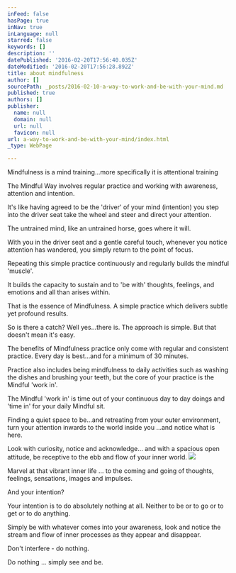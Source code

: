 ```yaml
---
inFeed: false
hasPage: true
inNav: true
inLanguage: null
starred: false
keywords: []
description: ''
datePublished: '2016-02-20T17:56:40.035Z'
dateModified: '2016-02-20T17:56:28.892Z'
title: about mindfulness
author: []
sourcePath: _posts/2016-02-10-a-way-to-work-and-be-with-your-mind.md
published: true
authors: []
publisher:
  name: null
  domain: null
  url: null
  favicon: null
url: a-way-to-work-and-be-with-your-mind/index.html
_type: WebPage

---
```

Mindfulness is a mind training...more specifically it is attentional training

The Mindful Way involves regular practice and working with awareness, attention and intention. 

It's like having agreed to be the 'driver' of your mind (intention) you  step into the driver seat take the wheel and steer and direct your attention.

The untrained mind, like an untrained horse, goes where it will. 

With you in the driver seat and a gentle careful touch, whenever you notice attention has wandered, you simply return to the point of focus. 

Repeating this simple practice continuously and regularly builds the mindful 'muscle'.

It builds the capacity to sustain and to 'be with' thoughts, feelings, and emotions and all than arises within. 

That is the essence of Mindfulness. A simple practice which delivers subtle yet profound results. 

So is there a catch? Well yes...there is. The approach is simple. But that doesn't mean it's easy. 

The benefits of Mindfulness practice only come with regular and consistent practice. Every day is best...and for a minimum of 30 minutes. 

Practice also includes being mindfulness to daily activities such as washing the dishes and brushing your teeth, but the core of your practice is the Mindful 'work in'.

The Mindful 'work in' is time out of your continuous day to day doings and 'time in' for your daily Mindful sit. 

Finding a quiet space to be...and retreating from your outer environment, turn your attention inwards to the world inside you ...and notice what is here. 

Look with curiosity, notice and acknowledge... and with a spacious open attitude, be receptive to the ebb and flow of your inner world. ![](https://the-grid-user-content.s3-us-west-2.amazonaws.com/e7726e4c-2ea8-4b19-8b5f-5494161d6dd9.jpg)

Marvel at that vibrant inner life  ... to the coming and going of thoughts, feelings, sensations, images and impulses. 

And your intention? 

Your intention is to do absolutely nothing at all. Neither to be or to go or to get or to do anything. 

Simply be with whatever comes into your awareness, look and notice the stream and flow of inner processes as they appear and disappear. 

Don't interfere - do nothing.  

Do nothing ... simply see and be.